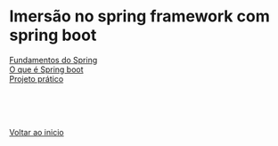 # Imersão no spring framework com spring boot

[Fundamentos do Spring](/Arquivos/Conteudo/6%20-%20Ganhando%20produtividade%20com%20spring%20framwork/6.2.1%20Fundamentos%20do%20spring.md)<br>
[O que é Spring boot](/Arquivos/Conteudo/6%20-%20Ganhando%20produtividade%20com%20spring%20framwork/6.2.2%20Spring%20boot.md)<br>
[Projeto prático](/Arquivos/Conteudo/6%20-%20Ganhando%20produtividade%20com%20spring%20framwork/6.2.3%20Projeto%20pratico.md)

<br>

<br>

<br>

[Voltar ao inicio](/README.md)